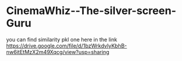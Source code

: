 # CinemaWhiz--The-silver-screen-Guru

you can find similarity pkl one here in the link
https://drive.google.com/file/d/1bzWrkdvlyKbhB-nw6itEtMzX2m49Xqcg/view?usp=sharing
